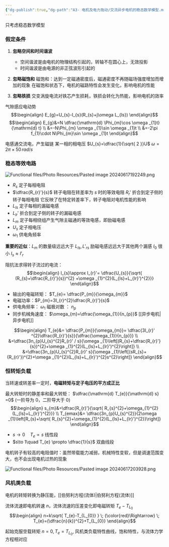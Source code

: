 ```yaml
---
{"dg-publish":true,"dg-path":"A3- 电机及电力拖动/交流异步电机的稳态数学模型.md","permalink":"/A3- 电机及电力拖动/交流异步电机的稳态数学模型/","dgPassFrontmatter":true,"noteIcon":"","created":"2024-05-16T21:48:29.000+08:00","updated":"2025-08-03T10:59:27.725+08:00"}
---
```




只考虑稳态数学模型

### 假定条件
1. **忽略空间和时间谐波**
	- 空间谐波是由电机的物理结构引起的，转轴不在圆心上，无效投影
	- 时间谐波是由电源的非正弦波形引起的

2. **忽略磁饱和**
	磁饱和：达到一定磁通密度后，磁通密度不再随磁场强度增加而增加的现象
	在磁饱和状态下，电机的磁路特性会发生变化，影响电机的性能
	
3. **忽略铁损**
	交变涡旋电流对铁芯产生损耗，铁损会转化为热能，影响电机的效率

气隙感应电动势
$$\begin{align}
E_{g}=U_{s}-I_{s}(R_{s}+j\omega L_{ls})
\end{align}$$
$$\begin{align}
E_{g}&=N \dfrac{\mathrm{d} \Phi_{m}\cos \omega _{1}t}{\mathrm{d} t}   \\
&=-N\Phi_{m} \omega _{1}\sin \omega _{1}t \\
&=-2\pi f_{1}\cdot N\Phi_{m}\sin \omega _{1}t  
\end{align}$$

电感通交流电，产生磁链
某一相的相电压 $U_{s}=\dfrac{1}{\sqrt{ 2 }}U$
$\omega=2\pi \times50\,rad/ s$

### 稳态等效电路
![Functional files/Photo Resources/Pasted image 20240617192249.png](/img/user/Functional%20files/Photo%20Resources/Pasted%20image%2020240617192249.png)

- $R_{s}$   定子每相电阻
- $\dfrac{R_{r}'}{s}$  转子电阻在转差率为 $s$ 时的等效电阻
	$R_{r}'$ 折合到定子侧的转子每相电阻
	它反映了在特定转差率下，转子电阻对电机性能的影响
- $L_{ls}$  定子每相的漏磁电感
- $L_{lr}'$  折合到定子侧的转子的漏磁电感
- $L_{m}$   定子每相绕组产生气隙主磁通的等效电感，即励磁电感
- $U_{s}$    定子相电压
- $\omega_{1}$    供电角频率


**重要的近似**：$L_{m}$ 的数量级远远大于 $L_{ls},L'_{rs}$    励磁电感远远大于其他两个漏感
$I_{0}$ 很小   $I_{s} \approx I'_{r}$     

阻抗法求得转子流过的电流：
$$\begin{align}
I_{s}\approx I_{r}'= \dfrac{U_{s}}{\sqrt{ (R_{s}+\dfrac{R_{r}'}{s})^{2} +\omega _{1}^{2}(L_{ls}+L_{lr}')^{2}}}
\end{align}$$
- 输出的电磁转矩： $T_{e}= \dfrac{P_{m}}{\omega_{m}}$
- 电磁功率：$P_{m}=3I_{r}^{2}\dfrac{R_{r}'}{s}$  
- 供电角频率： $\omega_{1}$      磁极对数 ： $n_{p}$
- 同步机械角速度： $\omega_{m}=\dfrac{\omega_{1}}{n_{p}}$    [[异步电机\|异步电机]]


$$\begin{align}
T_{e}&= \dfrac{P_{m}}{\omega_{m}}= \dfrac{3I_{r}' ^{2}\dfrac{R_{r}'}{s}}{\dfrac{\omega_{1}}{n_{p}}} \\
&=\dfrac{3n_{p}U_{s}^{2}R_{r}' / s}{\omega _{1}\left[(R_{s}+\dfrac{R_{r}'}{s})^{2}+\omega _{1}^{2}(L_{ls}+L_{lr}')^{2}\right]} \\
&=\dfrac{3n_{p}U_{s}^{2}R_{r}'  s}{\omega _{1}\left[(sR_{s}+{R_{r}'})^{2}+\omega _{1}^{2}(L_{ls}+L_{lr}')^{2}s^{2}\right]}
\end{align}$$

### 恒转矩负载
当转速或转差率一定时，**电磁转矩与定子电压的平方成正比**

最大转矩时的静差率和最大转矩： $\dfrac{\mathrm{d} T_{e}}{\mathrm{d} s} =0$   (一阶导为 0，二阶导大于 0)
$$\begin{align}
s_{m}&=\dfrac{R_{r}'}{\sqrt{ R_{s}^{2}+\omega_{1}^{2}(L_{ls}+L_{lr}')^{2}}}  \\
T_{emax}&= \dfrac{3n_{p}U_{s}^{2}}{2\omega _{1}\left[R_{s}+\sqrt{ R_{s}^{2}+\omega_{1}^{2}(L_{ls}+L_{lr}')^{2}}\right]}
\end{align}$$

- $s\to0\quad T_{e} \propto s$   线性段
- $s\to 1\quad T_{e} \propto \dfrac{1}{s}$   双曲线段

电机转子有较高的电阻值时：虽然带载能力减弱，机械特性变软，但是调速范围变大，也不会出现电机过热的现象


![Functional files/Photo Resources/Pasted image 20240617203928.png](/img/user/Functional%20files/Photo%20Resources/Pasted%20image%2020240617203928.png)

### 风机类负载
电机的转矩转换为静压能，[[伯努利方程(流体)\|伯努利方程(流体)]]

流体流速即电机转速 $n$，流体流速的压差变化即电磁转矩 $T_{e}-T_{L_{0}}$
$$\begin{align}
n=k\sqrt{ T_{e}-T_{L_{0}} } \; {\color{red}\Rightarrow} \;
T_{e}=(\dfrac{n}{k})^{2}+T_{L_{0}}
\end{align}$$

起始克服空载转矩 $n=0,T_{e}=T_{L_{0}}$, 风机类负载特性曲线，饱和特性，与流体力学方程相对应


